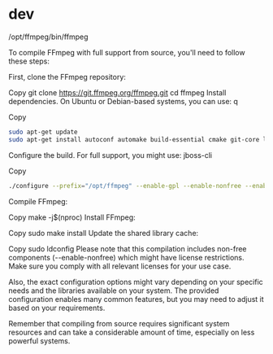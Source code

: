 
# dev

/opt/ffmpeg/bin/ffmpeg

To compile FFmpeg with full support from source, you'll need to follow these steps:

First, clone the FFmpeg repository:

Copy
git clone https://git.ffmpeg.org/ffmpeg.git
cd ffmpeg
Install dependencies. On Ubuntu or Debian-based systems, you can use:
q

Copy

```bash
sudo apt-get update
sudo apt-get install autoconf automake build-essential cmake git-core libass-dev libfreetype6-dev libgnutls28-dev libmp3lame-dev libsdl2-dev libtool libva-dev libvdpau-dev libvorbis-dev libxcb1-dev libxcb-shm0-dev libxcb-xfixes0-dev meson ninja-build pkg-config texinfo wget yasm zlib1g-dev nasm libx264-dev libx265-dev libnuma-dev libvpx-dev libfdk-aac-dev libopus-dev
```

Configure the build. For full support, you might use:
jboss-cli

Copy
```bash
./configure --prefix="/opt/ffmpeg" --enable-gpl --enable-nonfree --enable-libass --enable-libfdk-aac --enable-libfreetype --enable-libmp3lame --enable-libopus --enable-libvorbis --enable-libvpx --enable-libx264 --enable-libx265 --enable-sdl2
```
Compile FFmpeg:

Copy
make -j$(nproc)
Install FFmpeg:

Copy
sudo make install
Update the shared library cache:

Copy
sudo ldconfig
Please note that this compilation includes non-free components (--enable-nonfree) which might have license restrictions. Make sure you comply with all relevant licenses for your use case.

Also, the exact configuration options might vary depending on your specific needs and the libraries available on your system. The provided configuration enables many common features, but you may need to adjust it based on your requirements.

Remember that compiling from source requires significant system resources and can take a considerable amount of time, especially on less powerful systems.